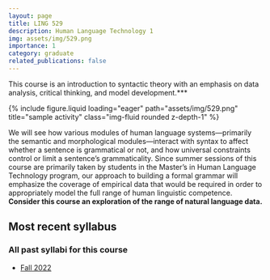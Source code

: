```yaml
---
layout: page
title: LING 529
description: Human Language Technology 1
img: assets/img/529.png
importance: 1
category: graduate
related_publications: false
---
```


This course is an introduction to syntactic theory with an emphasis on data analysis, critical thinking, and model development.***

<div class="row justify-content-sm-center">
    <div class="col-sm mt-3 mt-md-0">
        {% include figure.liquid loading="eager" path="assets/img/529.png" title="sample activity" class="img-fluid rounded z-depth-1" %}
    </div>
</div>

We will see how various modules of human language systems—primarily the semantic and
morphological modules—interact with syntax to affect whether a sentence is grammatical
or not, and how universal constraints control or limit a sentence’s grammaticality. Since
summer sessions of this course are primarily taken by students in the Master’s in Human
Language Technology program, our approach to building a formal grammar will emphasize
the coverage of empirical data that would be required in order to appropriately model the
full range of human linguistic competence. **Consider this course an exploration of the
range of natural language data.**

## Most recent syllabus

<div class="row justify-content-sm-center">
  <div class="col-sm mt-3 mt-md-0">
    <object data="assets/pdf/LING529-2022Fall-Jackson.pdf" type='application/pdf' width="100%" height="800">
    </object>
  </div>
</div>

### All past syllabi for this course

* [Fall 2022](assets/pdf/LING529-2022Fall-Jackson.pdf)
